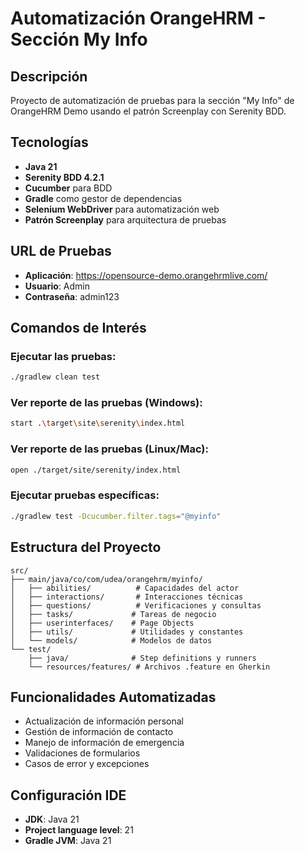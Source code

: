 # Automatización OrangeHRM - Sección My Info

## Descripción
Proyecto de automatización de pruebas para la sección "My Info" de OrangeHRM Demo usando el patrón Screenplay con Serenity BDD.

## Tecnologías
- **Java 21**
- **Serenity BDD 4.2.1**
- **Cucumber** para BDD
- **Gradle** como gestor de dependencias
- **Selenium WebDriver** para automatización web
- **Patrón Screenplay** para arquitectura de pruebas

## URL de Pruebas
- **Aplicación**: https://opensource-demo.orangehrmlive.com/
- **Usuario**: Admin
- **Contraseña**: admin123

## Comandos de Interés

### Ejecutar las pruebas:
```bash
./gradlew clean test
```

### Ver reporte de las pruebas (Windows):
```bash
start .\target\site\serenity\index.html
```

### Ver reporte de las pruebas (Linux/Mac):
```bash
open ./target/site/serenity/index.html
```

### Ejecutar pruebas específicas:
```bash
./gradlew test -Dcucumber.filter.tags="@myinfo"
```

## Estructura del Proyecto
```
src/
├── main/java/co/com/udea/orangehrm/myinfo/
│   ├── abilities/          # Capacidades del actor
│   ├── interactions/       # Interacciones técnicas
│   ├── questions/          # Verificaciones y consultas
│   ├── tasks/             # Tareas de negocio
│   ├── userinterfaces/    # Page Objects
│   ├── utils/             # Utilidades y constantes
│   └── models/            # Modelos de datos
└── test/
    ├── java/              # Step definitions y runners
    └── resources/features/ # Archivos .feature en Gherkin
```

## Funcionalidades Automatizadas
- Actualización de información personal
- Gestión de información de contacto
- Manejo de información de emergencia
- Validaciones de formularios
- Casos de error y excepciones

## Configuración IDE
- **JDK**: Java 21
- **Project language level**: 21
- **Gradle JVM**: Java 21